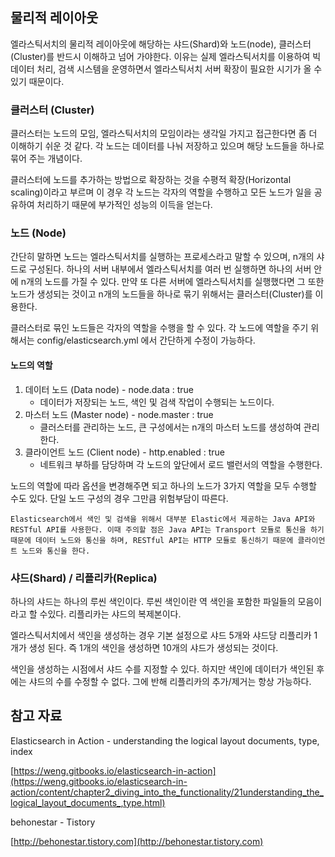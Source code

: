 ## 물리적 레이아웃

엘라스틱서치의 물리적 레이아웃에 해당하는 샤드(Shard)와 노드(node), 클러스터(Cluster)를 반드시 이해하고 넘어 가야한다. 이유는 실제 엘라스틱서치를 이용하여 빅데이터 처리, 검색 시스템을 운영하면서 엘라스틱서치 서버 확장이 필요한 시기가 올 수 있기 때문이다.


### 클러스터 (Cluster)
클러스터는 노드의 모임, 엘라스틱서치의 모임이라는 생각일 가지고 접근한다면 좀 더 이해하기 쉬운 것 같다. 각 노드는 데이터를 나눠 저장하고 있으며 해당 노드들을 하나로 묶어 주는 개념이다.

클러스터에 노드를 추가하는 방법으로 확장하는 것을 수평적 확장(Horizontal scaling)이라고 부르며 이 경우 각 노드는 각자의 역할을 수행하고 모든 노드가 일을 공유하여 처리하기 때문에 부가적인 성능의 이득을 얻는다.

### 노드 (Node)
간단히 말하면 노드는 엘라스틱서치를 실행하는 프로세스라고 말할 수 있으며, n개의 샤드로 구성된다. 하나의 서버 내부에서 엘라스틱서치를 여러 번 실행하면 하나의 서버 안에 n개의 노드를 가질 수 있다. 만약 또 다른 서버에 엘라스틱서치를 실행했다면 그 또한 노드가 생성되는 것이고 n개의 노드들을 하나로 묶기 위해서는 클러스터(Cluster)를 이용한다.

클러스터로 묶인 노드들은 각자의 역할을 수행을 할 수 있다. 각 노드에 역할을 주기 위해서는 config/elasticsearch.yml 에서 간단하게 수정이 가능하다.

#### 노드의 역할
1. 데이터 노드 (Data node) - node.data : true
    * 데이터가 저장되는 노드, 색인 및 검색 작업이 수행되는 노드이다.
2. 마스터 노드 (Master node) - node.master : true
    * 클러스터를 관리하는 노드, 큰 구성에서는 n개의 마스터 노드를 생성하여 관리한다.
3. 클라이언트 노드 (Client node) - http.enabled : true
    * 네트워크 부하를 담당하며 각 노드의 앞단에서 로드 밸런서의 역할을 수행한다.

노드의 역할에 따라 옵션을 변경해주면 되고 하나의 노드가 3가지 역할을 모두 수행할 수도 있다. 단일 노드 구성의 경우 그만큼 위험부담이 따른다.

`Elasticsearch에서 색인 및 검색을 위해서 대부분 Elastic에서 제공하는 Java API와 RESTful API를 사용한다. 이때 주의할 점은 Java API는 Transport 모듈로 통신을 하기 때문에 데이터 노드와 통신을 하며, RESTful API는 HTTP 모듈로 통신하기 때문에 클라이언트 노드와 통신을 한다.`

### 샤드(Shard) / 리플리카(Replica)

하나의 샤드는 하나의 루씬 색인이다. 루씬 색인이란 역 색인을 포함한 파일들의 모음이라고 할 수있다. 리플리카는 샤드의 복제본이다.

엘라스틱서치에서 색인을 생성하는 경우 기본 설정으로 샤드 5개와 샤드당 리플리카 1개가 생성 된다. 즉 1개의 색인을 생성하면 10개의 샤드가 생성되는 것이다.

색인을 생성하는 시점에서 샤드 수를 지정할 수 있다. 하지만 색인에 데이터가 색인된 후에는 샤드의 수를 수정할 수 없다. 그에 반해 리플리카의 추가/제거는 항상 가능하다.





## 참고 자료
Elasticsearch in Action - understanding the logical layout documents, type, index

[https://weng.gitbooks.io/elasticsearch-in-action](https://weng.gitbooks.io/elasticsearch-in-action/content/chapter2_diving_into_the_functionality/21understanding_the_logical_layout_documents_,type.html)

behonestar - Tistory

[http://behonestar.tistory.com](http://behonestar.tistory.com)

